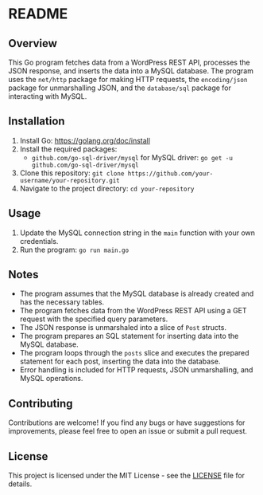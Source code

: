 # README

## Overview

This Go program fetches data from a WordPress REST API, processes the JSON response, and inserts the data into a MySQL database. The program uses the `net/http` package for making HTTP requests, the `encoding/json` package for unmarshalling JSON, and the `database/sql` package for interacting with MySQL.

## Installation

1. Install Go: https://golang.org/doc/install
2. Install the required packages:
    - `github.com/go-sql-driver/mysql` for MySQL driver: `go get -u github.com/go-sql-driver/mysql`
3. Clone this repository: `git clone https://github.com/your-username/your-repository.git`
4. Navigate to the project directory: `cd your-repository`

## Usage

1. Update the MySQL connection string in the `main` function with your own credentials.
2. Run the program: `go run main.go`

## Notes

- The program assumes that the MySQL database is already created and has the necessary tables.
- The program fetches data from the WordPress REST API using a GET request with the specified query parameters.
- The JSON response is unmarshaled into a slice of `Post` structs.
- The program prepares an SQL statement for inserting data into the MySQL database.
- The program loops through the `posts` slice and executes the prepared statement for each post, inserting the data into the database.
- Error handling is included for HTTP requests, JSON unmarshalling, and MySQL operations.

## Contributing

Contributions are welcome! If you find any bugs or have suggestions for improvements, please feel free to open an issue or submit a pull request.

## License

This project is licensed under the MIT License - see the [LICENSE](LICENSE) file for details.